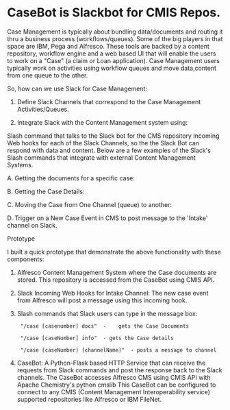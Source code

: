 # CaseBot is Slackbot for CMIS Repos.

Case Management is typically about bundling data/documents and routing it thru a business process (workflows/queues). Some of the big players in that space are IBM, Pega and Alfresco. These tools are backed by a content repository, workflow engine and a web based UI that will enable the users to work on a "Case" (a claim or Loan application). Case Management users typically work on activities using workflow queues and move data,content from one queue to the other. 

So, how can we use Slack for Case Management:

1. Define Slack Channels that correspond to the Case Management Activities/Queues.

2. Integrate Slack with the Content Management system using:

Slash command that talks to the Slack bot for the CMS repository
Incoming Web hooks for each of the Slack Channels, so the the Slack Bot can respond with data and content.
Below are a few examples of the Slack's Slash commands that integrate with external Content Management Systems.

A. Getting the documents for a specific case:

B. Getting the Case Details:

C. Moving the Case from One Channel (queue) to another:

D. Trigger on a New Case Event in CMS to post message to the 'Intake' channel on Slack.

Prototype

I built a quick prototype that demonstrate the above functionality with these components:

1. Alfresco Content Management System where the Case documents are stored. This repository is accessed from the CaseBot using CMIS API. 
2. Slack Incoming Web Hooks for Intake  Channel: The new case event from Alfresco will post a message using this incoming hook.

3. Slash commands that Slack users can type in the message box:

        "/case [casenumber] docs"  -    gets the Case Documents

        "/case [caseNumber] info"  - gets the Case details

        "/case [caseNumber] [channelName]"  - posts a message to channel

4. CaseBot: A Python-Flask based HTTP Service that can receive the requests   from Slack commands and post the response back to the Slack channels. The CaseBot accesses Alfresco CMS using CMIS API with Apache Chemistry's  python cmslib This CaseBot can be configured to connect to any CMIS (Content Management Interoperability service) supported repositories like Alfresco or IBM FileNet.
